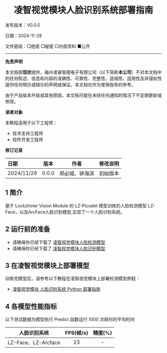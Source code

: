 <h1 align="center">凌智视觉模块人脸识别系统部署指南</h1>

发布版本：V0.0.0

日期：2024-11-28

文件密级：□绝密 □秘密 □内部资料 ■公开  

---

**免责声明**  

本文档按**现状**提供，福州凌睿智捷电子有限公司（以下简称**本公司**）不对本文档中的任何陈述、信息和内容的准确性、可靠性、完整性、适销性、适用性及非侵权性提供任何明示或暗示的声明或保证。本文档仅作为使用指导的参考。  

由于产品版本升级或其他原因，本文档可能在未经任何通知的情况下不定期更新或修改。  

**读者对象**  

本教程适用于以下工程师：  

- 技术支持工程师  
- 软件开发工程师  

**修订记录**  

| **日期**     | **版本** | **作者** | **修改说明** |
|:-----------| -------- |--------| ------------ |
| 2024/11/28 | 0.0.0    | 郑必城、钟海滨    | 初始版本     |

## 1 简介

基于 Lockzhiner Vision Module 的 LZ-Picodet 模型训练的人脸检测模型 LZ-Face，以及ArcFace人脸识别模型,实现了一个人脸识别系统。

## 2 运行前的准备

* 请确保你已经下载了 [凌智视觉模块人脸检测模型](https://gitee.com/LockzhinerAI/LockzhinerVisionModule/releases/download/v0.0.3/LZ-Face.rknn)
* 请确保你已经下载了 [凌智视觉模块人脸识别模型](https://gitee.com/LockzhinerAI/LockzhinerVisionModule/releases/download/v0.0.0/LZ-ArcFace.rknn)

## 3 在凌智视觉模块上部署模型

训练完模型后，请参考以下教程在凌智视觉模块上部署检测模型例程：

<!-- * [凌智视觉模块检测模型 C++ 部署指南](./cpp/README.md) -->
* [凌智视觉模块 人脸识别系统 Python 部署指南](./python/README.md)

## 4 各模型性能指标

以下测试数据为模型执行 Predict 函数运行 1000 次耗时的平均时间

|       人脸识别系统       | FPS(帧/s) | 精度(%) |
|:------------------:|:--------:|:----:|
| LZ-Face、LZ-Arcface |    23    |   -   |